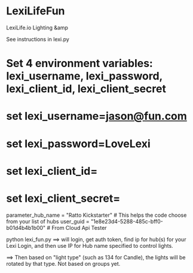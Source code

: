 # LexiLifeFun
LexiLife.io Lighting &amp

See instructions in lexi.py

# Set 4 environment variables: lexi_username, lexi_password, lexi_client_id, lexi_client_secret
# set lexi_username=jason@fun.com
# set lexi_password=LoveLexi
# set lexi_client_id=
# set lexi_client_secret=

parameter_hub_name = "Ratto Kickstarter"  # This helps the code choose from your list of hubs
user_guid          = "1e8e23d4-5288-485c-bff0-b01d4b4b1b00"  # From Cloud Api Tester

python lexi_fun.py
  ==> will login, get auth token, find ip for hub(s) for your Lexi Login, and then use IP for Hub name specified to control lights.
  
  ==> Then based on "light type" (such as 134 for Candle), the lights will be rotated by that type.  Not based on groups yet.
